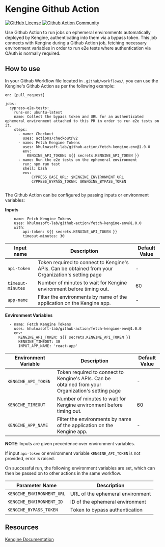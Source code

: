 # Kengine Github Action

[![GitHub License](https://img.shields.io/badge/license-MIT-lightgrey.svg)](https://raw.githubusercontent.com/khulnasoft-lab/github-action/master/LICENSE) [![Github Action Community](https://img.shields.io/badge/community-Github%20Actions%20Discuss-343434.svg)](https://github.community/c/github-ecosystem/github-apps/64)

Use Github Action to run jobs on ephemeral environments automatically deployed by Kengine, authenticating into them via a bypass token.
This job connects with Kengine during a Github Action job, fetching necessary environment variables in order to run e2e tests where authentication via OAuth is normally required.

## How to use

In your Github Workflow file located in `.github/workflows/`, you can use the Kengine's Github Action as per the following example:

```
on: [pull_request]

jobs:
  cypress-e2e-tests:
    runs-on: ubuntu-latest
    name: Collect the bypass token and URL for an authenticated ephemeral environment attached to this PR in order to run e2e tests on it.
    steps:
      - name: Checkout
        uses: actions/checkout@v2
      - name: Fetch Kengine Tokens
        uses: khulnasoft-lab/github-action/fetch-kengine-env@1.0.0
        env:
          KENGINE_API_TOKEN: ${{ secrets.KENGINE_API_TOKEN }}
      - name: Run the e2e tests on the ephemeral environment
        run: npm run test
        shell: bash
        env:
            CYPRESS_BASE_URL: $KENGINE_ENVIRONMENT_URL
            CYPRESS_BYPASS_TOKEN: $KENGINE_BYPASS_TOKEN
        
```

The Github Action can be configured by passing inputs or environment variables:

**Inputs**
```
  - name: Fetch Kengine Tokens
    uses: khulnasoft-lab/github-action/fetch-kengine-env@1.0.0
    with:
        api-token: ${{ secrets.KENGINE_API_TOKEN }}
        timeout-minutes: 30
```

| Input name | Description | Default Value |
| --------------- | --------------- |--------------- |
| `api-token` | Token required to connect to Kengine's APIs. Can be obtained from your Organization's setting page | -|
| `timeout-minutes` | Number of minutes to wait for Kengine environment before timing out. | 60|
| `app-name` | Filter the environments by name of the application on the Kengine app. | -|


**Environment Variables**
```
  - name: Fetch Kengine Tokens
    uses: khulnasoft-lab/github-action/fetch-kengine-env@1.0.0
    env:
      KENGINE_API_TOKEN: ${{ secrets.KENGINE_API_TOKEN }}
      KENGINE_TIMEOUT: 30
      INPUT_APP_NAME: 'react-app'
```

| Environment Variable | Description | Default Value |
| --------------- | --------------- |--------------- |
| `KENGINE_API_TOKEN` | Token required to connect to Kengine's APIs. Can be obtained from your Organization's setting page  |-|
| `KENGINE_TIMEOUT` | Number of minutes to wait for Kengine environment before timing out. |60|
| `KENGINE_APP_NAME` | Filter the environments by name of the application on the Kengine app. |-|

**NOTE**: Inputs are given precedence over environment variables.

If input `api-token` or environment variable `KENGINE_API_TOKEN` is not provided, error is raised.

On successful run, the following environment variables are set, which can then be passed on to other actions in the same workflow.

| Parameter Name | Description |
| --------------- | --------------- |
|`KENGINE_ENVIRONMENT_URL` | URL of the ephemeral environment |
|`KENGINE_ENVIRONMENT_ID`  | ID of the ephemeral environment  |
|`KENGINE_BYPASS_TOKEN`    | Token to bypass authentication   |


## Resources

[Kengine Documentation](https://docs.kengine.khulnasoft.com/docs/)